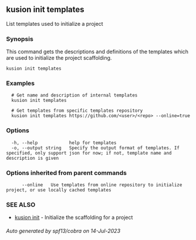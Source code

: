 ## kusion init templates

List templates used to initialize a project

### Synopsis

This command gets the descriptions and definitions of the templates which are used to initialize the project scaffolding.

```
kusion init templates
```

### Examples

```
  # Get name and description of internal templates
  kusion init templates
  
  # Get templates from specific templates repository
  kusion init templates https://github.com/<user>/<repo> --online=true
```

### Options

```
  -h, --help            help for templates
  -o, --output string   Specify the output format of templates. If specified, only support json for now; if not, template name and description is given
```

### Options inherited from parent commands

```
      --online   Use templates from online repository to initialize project, or use locally cached templates
```

### SEE ALSO

* [kusion init](kusion_init.md)	 - Initialize the scaffolding for a project

###### Auto generated by spf13/cobra on 14-Jul-2023

